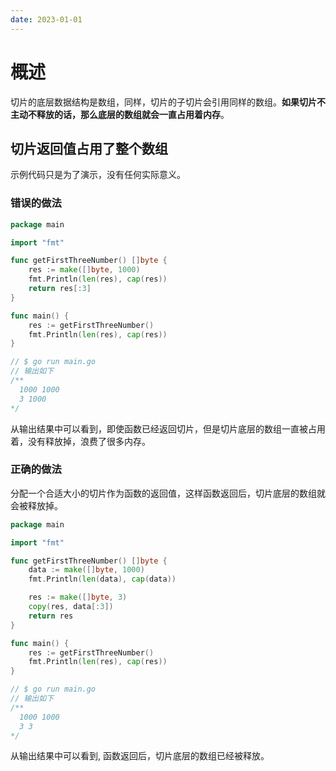 ```yaml
---
date: 2023-01-01
---
```


# 概述

切片的底层数据结构是数组，同样，切片的子切片会引用同样的数组。**如果切片不主动不释放的话，那么底层的数组就会一直占用着内存**。

## 切片返回值占用了整个数组

示例代码只是为了演示，没有任何实际意义。

### 错误的做法

```go
package main

import "fmt"

func getFirstThreeNumber() []byte {
	res := make([]byte, 1000)
	fmt.Println(len(res), cap(res))
	return res[:3]
}

func main() {
	res := getFirstThreeNumber()
	fmt.Println(len(res), cap(res))
}

// $ go run main.go
// 输出如下
/**
  1000 1000
  3 1000
*/
```

从输出结果中可以看到，即使函数已经返回切片，但是切片底层的数组一直被占用着，没有释放掉，浪费了很多内存。

### 正确的做法

分配一个合适大小的切片作为函数的返回值，这样函数返回后，切片底层的数组就会被释放掉。

```go
package main

import "fmt"

func getFirstThreeNumber() []byte {
	data := make([]byte, 1000)
	fmt.Println(len(data), cap(data))

	res := make([]byte, 3)
	copy(res, data[:3])
	return res
}

func main() {
	res := getFirstThreeNumber()
	fmt.Println(len(res), cap(res))
}

// $ go run main.go
// 输出如下
/**
  1000 1000
  3 3
*/
```

从输出结果中可以看到, 函数返回后，切片底层的数组已经被释放。